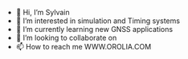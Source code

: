 - 👋 Hi, I’m Sylvain
- 👀 I’m interested in simulation and Timing systems 
- 🌱 I’m currently learning new GNSS applications
- 💞️ I’m looking to collaborate on 
- 📫 How to reach me WWW.OROLIA.COM

<!---
Special 
--->
